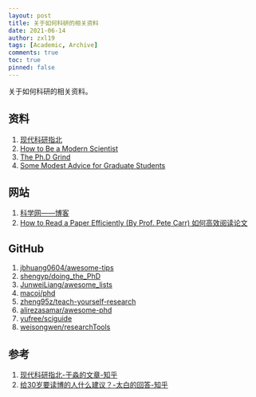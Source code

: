 ```yaml
---
layout: post
title: 关于如何科研的相关资料
date: 2021-06-14
author: zxl19
tags: [Academic, Archive]
comments: true
toc: true
pinned: false
---
```


关于如何科研的相关资料。

<!-- more -->

## 资料

1. [现代科研指北](https://yufree.github.io/sciguide/)
2. [How to Be a Modern Scientist](https://users.metu.edu.tr/ccandan/other/modern_scientist_preview_first_15_pages_Jan_2018.pdf)
3. [The Ph.D Grind](http://pgbovine.net/PhD-memoir/pguo-PhD-grind.pdf)
4. [Some Modest Advice for Graduate Students](https://www.researchgate.net/publication/255653424_SOME_MODEST_ADVICE_FOR_GRADUATE_STUDENTS)

## 网站

1. [科学网——博客](http://blog.sciencenet.cn/blog.php)
2. [How to Read a Paper Efficiently (By Prof. Pete Carr) 如何高效阅读论文](https://www.bilibili.com/video/BV14s411N76u)

## GitHub

1. [jbhuang0604/awesome-tips](https://github.com/jbhuang0604/awesome-tips)
2. [shengyp/doing_the_PhD](https://github.com/shengyp/doing_the_PhD)
3. [JunweiLiang/awesome_lists](https://github.com/JunweiLiang/awesome_lists)
4. [macoj/phd](https://github.com/macoj/phd)
5. [zheng95z/teach-yourself-research](https://github.com/zheng95z/teach-yourself-research)
6. [alirezasamar/awesome-phd](https://github.com/alirezasamar/awesome-phd)
7. [yufree/sciguide](https://github.com/yufree/sciguide)
8. [weisongwen/researchTools](https://github.com/weisongwen/researchTools)

## 参考

1. [现代科研指北-于淼的文章-知乎](https://zhuanlan.zhihu.com/p/305646861)
2. [给30岁要读博的人什么建议？-太白的回答-知乎](https://www.zhihu.com/question/321599275/answer/1728207632)
